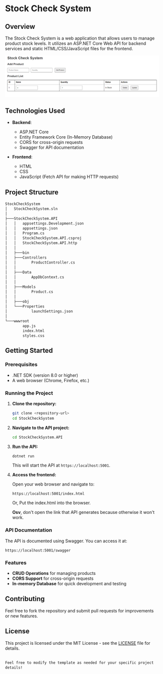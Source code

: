 # Stock Check System

## Overview

The Stock Check System is a web application that allows users to manage product stock levels. It utilizes an ASP.NET Core Web API for backend services and static HTML/CSS/JavaScript files for the frontend.

![Stock.png](assets/Stock.png)

## Technologies Used

- **Backend**: 
  - ASP.NET Core
  - Entity Framework Core (In-Memory Database)
  - CORS for cross-origin requests
  - Swagger for API documentation

- **Frontend**: 
  - HTML
  - CSS
  - JavaScript (Fetch API for making HTTP requests)

## Project Structure

```
StockCheckSystem
│   StockCheckSystem.sln
│
├───StockCheckSystem.API
│   │   appsettings.Development.json
│   │   appsettings.json
│   │   Program.cs
│   │   StockCheckSystem.API.csproj
│   │   StockCheckSystem.API.http
│   │
│   ├───bin
│   ├───Controllers
│   │       ProductController.cs
│   │
│   ├───Data
│   │       AppDbContext.cs
│   │
│   ├───Models
│   │       Product.cs
│   │
│   ├───obj
│   └───Properties
│           launchSettings.json
│
└───wwwroot
        app.js
        index.html
        styles.css
```

## Getting Started

### Prerequisites

- .NET SDK (version 8.0 or higher)
- A web browser (Chrome, Firefox, etc.)

### Running the Project

1. **Clone the repository:**

   ```bash
   git clone <repository-url>
   cd StockCheckSystem
   ```

2. **Navigate to the API project:**

   ```bash
   cd StockCheckSystem.API
   ```

3. **Run the API:**

   ```bash
   dotnet run
   ```

   This will start the API at `https://localhost:5001`.

4. **Access the frontend:**

   Open your web browser and navigate to:

   ```
   https://localhost:5001/index.html
   ```
   
    Or, Put the index.html into the browser. 
    
    **Osv**, don't open the link that API generates because otherwise it won't work.

### API Documentation

The API is documented using Swagger. You can access it at:

```
https://localhost:5001/swagger
```

### Features

- **CRUD Operations** for managing products
- **CORS Support** for cross-origin requests
- **In-memory Database** for quick development and testing

## Contributing

Feel free to fork the repository and submit pull requests for improvements or new features.

## License

This project is licensed under the MIT License - see the [LICENSE](LICENSE) file for details.
```

Feel free to modify the template as needed for your specific project details!
